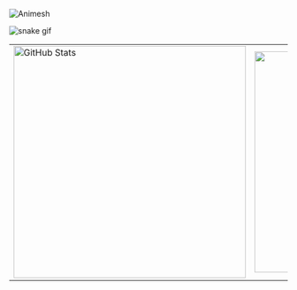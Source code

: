 <p align="left"> <img src="https://komarev.com/ghpvc/?username=Animesh0203&label=Profile%20views&color=0e75b6&style=flat" alt="Animesh" /> </p>

![snake gif](https://github.com/Animesh0203/Animesh0203/blob/output/github-contribution-grid-snake.gif)
<div>
    <p align="center">
        <div align="center">
            <table>
                <tr>
                    <td>
                        <img width=420 src="https://github-readme-stats.vercel.app/api?&count_private=true&include_all_commits=true&username=Animesh0203&theme=synthwave&hide_border=true"  alt="GitHub Stats" />
                    </td>
                    <td>
                        <img width=400 src="https://github-readme-stats.vercel.app/api/top-langs/?username=Animesh0203&theme=synthwave&layout=compact&hide_border=true">
                    </td>
                </tr>
            </table>  
  </div>
  </p>
  </div>
  
              
